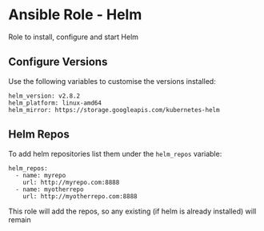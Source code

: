 # Ansible Role - Helm

Role to install, configure and start Helm

## Configure Versions

Use the following variables to customise the versions installed:

```
helm_version: v2.8.2
helm_platform: linux-amd64
helm_mirror: https://storage.googleapis.com/kubernetes-helm
```

## Helm Repos

To add helm repositories list them under the `helm_repos` variable:

```
helm_repos:
  - name: myrepo
    url: http://myrepo.com:8888
  - name: myotherrepo
    url: http://myotherrepo.com:8888
```

This role will add the repos, so any existing (if helm is already installed) will remain
